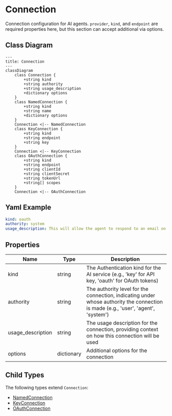 # Connection

Connection configuration for AI agents.
`provider`, `kind`, and `endpoint` are required properties here,
but this section can accept additional via options.

## Class Diagram

```mermaid
---
title: Connection
---
classDiagram
    class Connection {
        +string kind
        +string authority
        +string usage_description
        +dictionary options
    }
    class NamedConnection {
        +string kind
        +string name
        +dictionary options
    }
    Connection <|-- NamedConnection
    class KeyConnection {
        +string kind
        +string endpoint
        +string key
    }
    Connection <|-- KeyConnection
    class OAuthConnection {
        +string kind
        +string endpoint
        +string clientId
        +string clientSecret
        +string tokenUrl
        +string[] scopes
    }
    Connection <|-- OAuthConnection
```



## Yaml Example
```yaml
kind: oauth
authority: system
usage_description: This will allow the agent to respond to an email on your behalf

```




## Properties

| Name | Type | Description |
| ---- | ---- | ----------- |
| kind | string | The Authentication kind for the AI service (e.g., &#39;key&#39; for API key, &#39;oauth&#39; for OAuth tokens)  |
| authority | string | The authority level for the connection, indicating under whose authority the connection is made (e.g., &#39;user&#39;, &#39;agent&#39;, &#39;system&#39;)  |
| usage_description | string | The usage description for the connection, providing context on how this connection will be used  |
| options | dictionary | Additional options for the connection  |



## Child Types

The following types extend `Connection`:
- [NamedConnection](NamedConnection.md)
- [KeyConnection](KeyConnection.md)
- [OAuthConnection](OAuthConnection.md)

